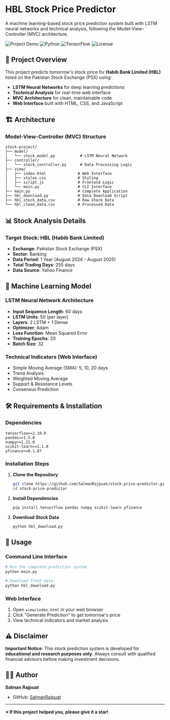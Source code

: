 # HBL Stock Price Predictor

A machine learning-based stock price prediction system built with LSTM neural networks and technical analysis, following the Model-View-Controller (MVC) architecture.

![Project Demo](https://img.shields.io/badge/Status-Active-green)
![Python](https://img.shields.io/badge/Python-3.8+-blue)
![TensorFlow](https://img.shields.io/badge/TensorFlow-2.x-orange)
![License](https://img.shields.io/badge/License-MIT-yellow)

## 🎯 Project Overview

This project predicts tomorrow's stock price for **Habib Bank Limited (HBL)** listed on the Pakistan Stock Exchange (PSX) using:
- **LSTM Neural Networks** for deep learning predictions
- **Technical Analysis** for real-time web interface
- **MVC Architecture** for clean, maintainable code
- **Web Interface** built with HTML, CSS, and JavaScript

## 🏗️ Architecture

### Model-View-Controller (MVC) Structure
```
stock-project/
├── model/
│   └── stock_model.py           # LSTM Neural Network
├── controller/
│   └── stock_controller.py      # Data Processing Logic
├── view/
│   ├── index.html              # Web Interface
│   ├── styles.css              # Styling
│   ├── script.js               # Frontend Logic
│   └── main.py                 # CLI Interface
├── main.py                     # Complete Application
├── hbl_download.py             # Data Download Script
├── hbl_stock_data.csv          # Raw Stock Data
└── hbl_clean_data.csv          # Processed Data
```

## 📊 Stock Analysis Details

### Target Stock: **HBL (Habib Bank Limited)**
- **Exchange**: Pakistan Stock Exchange (PSX)
- **Sector**: Banking
- **Data Period**: 1 Year (August 2024 - August 2025)
- **Total Trading Days**: 255 days
- **Data Source**: Yahoo Finance

## 🧠 Machine Learning Model

### LSTM Neural Network Architecture
- **Input Sequence Length**: 60 days
- **LSTM Units**: 50 (per layer)
- **Layers**: 2 LSTM + 1 Dense
- **Optimizer**: Adam
- **Loss Function**: Mean Squared Error
- **Training Epochs**: 20
- **Batch Size**: 32

### Technical Indicators (Web Interface)
- Simple Moving Average (SMA): 5, 10, 20 days
- Trend Analysis
- Weighted Moving Average
- Support & Resistance Levels
- Consensus Prediction

## 🛠️ Requirements & Installation

### Dependencies
```
tensorflow>=2.10.0
pandas>=1.5.0
numpy>=1.21.0
scikit-learn>=1.1.0
yfinance>=0.1.87
```

### Installation Steps

1. **Clone the Repository**
   ```bash
   git clone https://github.com/SalmanRajpuat/stock-price-predictor.git
   cd stock-price-predictor
   ```

2. **Install Dependencies**
   ```bash
   pip install tensorflow pandas numpy scikit-learn yfinance
   ```

3. **Download Stock Data**
   ```bash
   python hbl_download.py
   ```

## 🚀 Usage

### Command Line Interface
```bash
# Run the complete prediction system
python main.py

# Download fresh data
python hbl_download.py
```

### Web Interface
1. Open `view/index.html` in your web browser
2. Click "Generate Prediction" to get tomorrow's price
3. View technical indicators and market analysis

## ⚠️ Disclaimer

**Important Notice**: This stock prediction system is developed for **educational and research purposes only**. Always consult with qualified financial advisors before making investment decisions.

## 👨‍💻 Author

**Salman Rajpuat**
- GitHub: [SalmanRajpuat](https://github.com/SalmanRajpuat)

---

**⭐ If this project helped you, please give it a star!**
